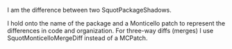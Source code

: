 I am the difference between two SquotPackageShadows.

I hold onto the name of the package and a Monticello patch to represent the differences in code and organization. For three-way diffs (merges) I use SquotMonticelloMergeDiff instead of a MCPatch.